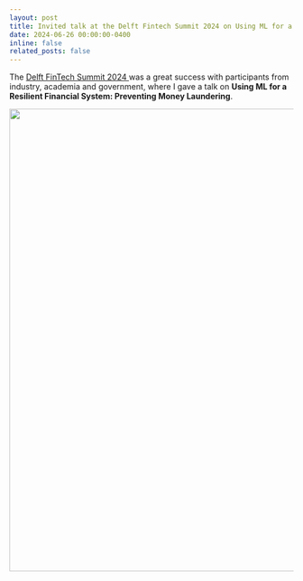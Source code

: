 ```yaml
---
layout: post
title: Invited talk at the Delft Fintech Summit 2024 on Using ML for a Resilient Financial System!
date: 2024-06-26 00:00:00-0400
inline: false
related_posts: false
---
```


The <a href="https://www.linkedin.com/posts/venchandrasekar_delftfintechsummit-fintech-innovation-activity-7214553632677998592-s7SC"> Delft FinTech Summit 2024 </a>was a great success with participants from industry, academia and government, 
where I gave a talk on **Using ML for a Resilient Financial System: Preventing Money Laundering**.

<center>

<img src="/assets/img/FinTech.jpg" width="546" height="819">

</center>
